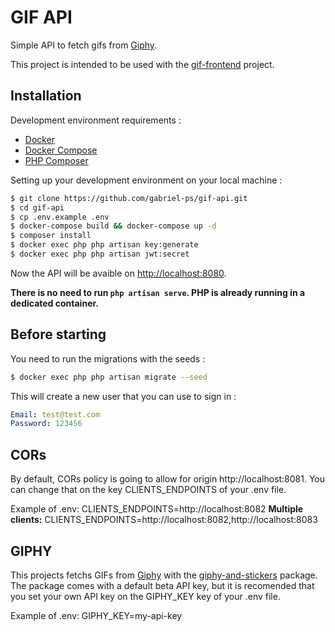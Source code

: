 # GIF API

Simple API to fetch gifs from [Giphy](https://giphy.com/).

This project is intended to be used with the [gif-frontend](https://github.com/gabriel-ps/gif-frontend "gif-frontend") project.

## Installation

Development environment requirements :
- [Docker](https://www.docker.com)
- [Docker Compose](https://docs.docker.com/compose/install/)
- [PHP Composer](https://getcomposer.org/)

Setting up your development environment on your local machine :
```bash
$ git clone https://github.com/gabriel-ps/gif-api.git
$ cd gif-api
$ cp .env.example .env
$ docker-compose build && docker-compose up -d
$ composer install
$ docker exec php php artisan key:generate
$ docker exec php php artisan jwt:secret
```

Now the API will be avaible on [http://localhost:8080](http://localhost:8080).

**There is no need to run ```php artisan serve```. PHP is already running in a dedicated container.**

## Before starting
You need to run the migrations with the seeds :
```bash
$ docker exec php php artisan migrate --seed
```

This will create a new user that you can use to sign in :
```yml
Email: test@test.com
Password: 123456
```

## CORs
By default, CORs policy is going to allow for origin http://localhost:8081. You can change that on the key CLIENTS_ENDPOINTS of your .env file.

Example of .env:
CLIENTS_ENDPOINTS=http://localhost:8082
**Multiple clients:**
CLIENTS_ENDPOINTS=http://localhost:8082,http://localhost:8083

## GIPHY
This projects fetchs GIFs from [Giphy](https://giphy.com/) with the [giphy-and-stickers](https://github.com/romeroqe/giphy-and-stickers "romeroqe/giphy-and-stickers") package. The package comes with a default beta API key, but it is recomended that you set your own API key on the GIPHY_KEY key of your .env file.

Example of .env:
GIPHY_KEY=my-api-key